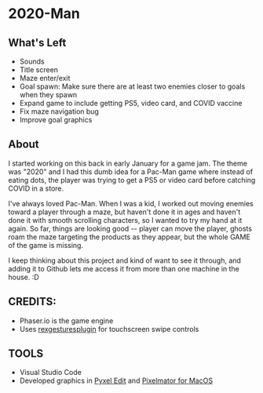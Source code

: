 # 2020-Man

## What's Left

- Sounds
- Title screen
- Maze enter/exit
-  Goal spawn: Make sure there are at least two enemies closer to goals when they spawn
- Expand game to include getting PS5, video card, and COVID vaccine
- Fix maze navigation bug
- Improve goal graphics

## About

I started working on this back in early January for a game jam. The theme was "2020" and I had this dumb idea for a Pac-Man game where instead of eating dots, the player was trying to get a PS5 or video card before catching COVID in a store. 

I've always loved Pac-Man. When I was a kid, I worked out moving enemies toward a player through a maze, but haven't done it in ages and haven't done it with smooth scrolling characters, so I wanted to try my hand at it again. So far, things are looking good -- player can move the player, ghosts roam the maze targeting the products as they appear, but the whole GAME of the game is missing.

I keep thinking about this project and kind of want to see it through, and adding it to Github lets me access it from more than one machine in the house. :D

## CREDITS: 

* Phaser.io is the game engine
* Uses [rexgesturesplugin](https://rexrainbow.github.io/phaser3-rex-notes/docs/site/gesture-swipe/) for touchscreen swipe controls

## TOOLS

* Visual Studio Code
* Developed graphics in [Pyxel Edit](https://pyxeledit.com/) and [Pixelmator for MacOS](https://www.pixelmator.com/pro/)

